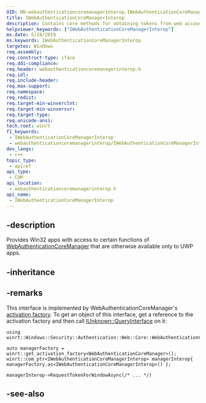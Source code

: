 ```yaml
---
UID: NN:webauthenticationcoremanagerinterop.IWebAuthenticationCoreManagerInterop
title: IWebAuthenticationCoreManagerInterop
description: Contains core methods for obtaining tokens from web account providers.
helpviewer_keywords: ["IWebAuthenticationCoreManagerInterop"]
ms.date: 5/28/2019
ms.keywords: IWebAuthenticationCoreManagerInterop
targetos: Windows
req.assembly: 
req.construct-type: iface
req.ddi-compliance: 
req.header: webauthenticationcoremanagerinterop.h
req.idl: 
req.include-header: 
req.max-support: 
req.namespace: 
req.redist: 
req.target-min-winverclnt: 
req.target-min-winversvr: 
req.target-type: 
req.unicode-ansi: 
tech.root: winrt
f1_keywords:
 - IWebAuthenticationCoreManagerInterop
 - webauthenticationcoremanagerinterop/IWebAuthenticationCoreManagerInterop
dev_langs:
 - c++
topic_type:
 - apiref
api_type:
 - COM
api_location:
 - webauthenticationcoremanagerinterop.h
api_name:
 - IWebAuthenticationCoreManagerInterop
---
```


## -description

Provides Win32 apps with access to certain functions of [WebAuthenticationCoreManager](/uwp/api/windows.security.authentication.web.core.webauthenticationcoremanager)
that are otherwise available only to UWP apps.

## -inheritance

## -remarks

This interface is implemented by WebAuthenticationCoreManager's [activation factory](../activation/nn-activation-iactivationfactory).
To get an object of this interface, get a reference to the activation factory
and then call [IUnknown::QueryInterface](../unknwn/nf-unknwn-iunknown-queryinterface%28refiid_void%29)
on it:

```cppwinrt
using winrt::Windows::Security::Authentication::Web::Core::WebAuthenticationCoreManager;

auto managerFactory = winrt::get_activation_factory<WebAuthenticationCoreManager>();
winrt::com_ptr<IWebAuthenticationCoreManagerInterop> managerInterop{ managerFactory.as<IWebAuthenticationCoreManagerInterop>() };

managerInterop->RequestTokenForWindowAsync(/* ... */)
```

## -see-also


